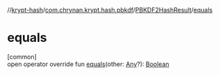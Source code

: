 //[krypt-hash](../../../index.md)/[com.chrynan.krypt.hash.pbkdf](../index.md)/[PBKDF2HashResult](index.md)/[equals](equals.md)

# equals

[common]\
open operator override fun [equals](equals.md)(other: [Any](https://kotlinlang.org/api/latest/jvm/stdlib/kotlin/-any/index.html)?): [Boolean](https://kotlinlang.org/api/latest/jvm/stdlib/kotlin/-boolean/index.html)

